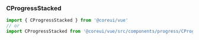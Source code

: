 ### CProgressStacked

```jsx
import { CProgressStacked } from '@coreui/vue'
// or
import CProgressStacked from '@coreui/vue/src/components/progress/CProgressStacked'
```
